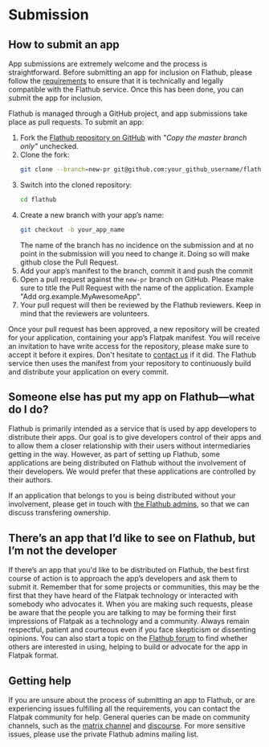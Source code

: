# Submission

## How to submit an app

App submissions are extremely welcome and the process is straightforward. Before submitting an app for inclusion on Flathub, please follow the [requirements](/docs/for-app-authors/requirements) to ensure that it is technically and legally compatible with the Flathub service. Once this has been done, you can submit the app for inclusion.

Flathub is managed through a GitHub project, and app submissions take place as pull requests. To submit an app:

1. Fork the [Flathub repository on GitHub](https://github.com/flathub/flathub/fork) with _"Copy the master branch only"_ unchecked.
1. Clone the fork:
   ```bash
   git clone --branch=new-pr git@github.com:your_github_username/flathub.git
   ```
1. Switch into the cloned repository:
   ```bash
   cd flathub
   ```
1. Create a new branch with your app’s name:
   ```bash
   git checkout -b your_app_name
   ```
   The name of the branch has no incidence on the submission and at no point in the submission will you need to change it. Doing so will make github close the Pull Request.
1. Add your app’s manifest to the branch, commit it and push the commit
1. Open a pull request against the `new-pr` branch on GitHub. Please make sure to title the Pull Request with the name of the application. Example "Add org.example.MyAwesomeApp".
1. Your pull request will then be reviewed by the Flathub reviewers. Keep in mind that the reviewers are volunteers.

Once your pull request has been approved, a new repository will be created for your application, containing your app’s Flatpak manifest. You will receive an invitation to have write access for the repository, please make sure to accept it before it expires. Don't hesitate to [contact us](#getting-help) if it did. The Flathub service then uses the manifest from your repository to continuously build and distribute your application on every commit.

## Someone else has put my app on Flathub—what do I do?

Flathub is primarily intended as a service that is used by app developers to distribute their apps. Our goal is to give developers control of their apps and to allow them a closer relationship with their users without intermediaries getting in the way. However, as part of setting up Flathub, some applications are being distributed on Flathub without the involvement of their developers. We would prefer that these applications are controlled by their authors.

If an application that belongs to you is being distributed without your involvement, please get in touch with [the Flathub admins](mailto:flathub@lists.freedesktop.org), so that we can discuss transfering ownership.

## There’s an app that I’d like to see on Flathub, but I’m not the developer

If there’s an app that you'd like to be distributed on Flathub, the best first course of action is to approach the app’s developers and ask them to submit it. Remember that for some projects or communities, this may be the first that they have heard of the Flatpak technology or interacted with somebody who advocates it. When you are making such requests, please be aware that the people you are talking to may be forming their first impressions of Flatpak as a technology and a community. Always remain respectful, patient and courteous even if you face skepticism or dissenting opinions. You can also start a topic on the [Flathub forum](https://discourse.flathub.org/c/requests/5) to find whether others are interested in using, helping to build or advocate for the app in Flatpak format.

## Getting help

If you are unsure about the process of submitting an app to Flathub, or are experiencing issues fulfilling all the requirements, you can contact the Flatpak community for help. General queries can be made on community channels, such as the [matrix channel](https://matrix.to/#/#flatpak:matrix.org) and [discourse](https://discourse.flathub.org/). For more sensitive issues, please use the private Flathub admins mailing list.
